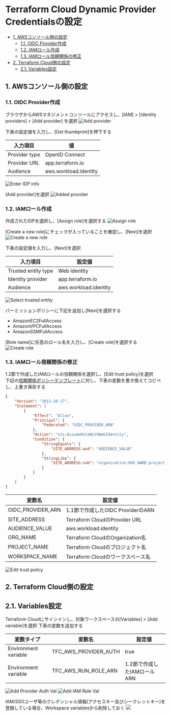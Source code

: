 # Terraform Cloud Dynamic Provider Credentialsの設定

- [1. AWSコンソール側の設定](#1-awsコンソール側の設定)
    - [1.1. OIDC Provider作成](#11-oidc-provider作成)
    - [1.2. IAMロール作成](#12-iamロール作成)
    - [1.3. IAMロール信頼関係の修正](#13-iamロール信頼関係の修正)
- [2. Terraform Cloud側の設定](#2-terraform-cloud側の設定)
    - [2.1. Variables設定](#21-variables設定)

## 1. AWSコンソール側の設定
### 1.1. OIDC Provider作成
ブラウザからAWSマネジメントコンソールにアクセスし、[IAM] > [Identity providers] > [Add provider] を選択
![Add provider](./images/WebCap_10-9-2023_02642_us-east-1.console.aws.amazon.com.jpeg)  

下表の設定値を入力し、[Get thumbprint]を押下する

|入力項目|値|
|--|--|
|Provider type|OpenID Connect|
|Provider URL|app.terraform.io|
|Audience|aws.workload.identity|

![Enter IDP info](./images/WebCap_10-9-2023_02915_us-east-1.console.aws.amazon.com.jpeg)

[Add provider]を選択
![Added provider](./images/WebCap_10-9-2023_02932_us-east-1.console.aws.amazon.com.jpeg)


### 1.2. IAMロール作成
作成されたIDPを選択し、[Assign role]を選択する
![Assign role](./images/WebCap_10-9-2023_03110_us-east-1.console.aws.amazon.com.jpeg)

[Create a new role]にチェックが入っていることを確認し、[Next]を選択
![Create a new role](./images/WebCap_10-9-2023_11520_us-east-1.console.aws.amazon.com.jpeg)

下表の設定値を入力し、[Next]を選択

|入力項目|設定値|
|--|--|
|Trusted entity type|Web identity|
|Identity provider|app.terraform.io|
|Audience|aws.workload.identity|

![Select trusted entity](./images/WebCap_10-9-2023_11549_us-east-1.console.aws.amazon.com.jpeg)

パーミッションポリシーに下記を追加し[Next]を選択する
- AmazonEC2FullAccess
- AmazonVPCFullAccess
- AmazonSSMFullAccess

[Role name]に任意のロール名を入力し、[Create role]を選択する
![Create role](./images/WebCap_10-9-2023_11637_us-east-1.console.aws.amazon.com.jpeg)

### 1.3. IAMロール信頼関係の修正
1.2節で作成したIAMロールの信頼関係を選択し、[Edit trust policy]を選択  
下記の[信頼関係ポリシーテンプレート](./AWS-OIDCRoleForTFC_template.txt)に対し、下表の変数を書き換えてコピペし、上書き保存する

```json
{
    "Version": "2012-10-17",
    "Statement": [
        {
            "Effect": "Allow",
            "Principal": {
                "Federated": "OIDC_PROVIDER_ARN"
            },
            "Action": "sts:AssumeRoleWithWebIdentity",
            "Condition": {
                "StringEquals": {
                    "SITE_ADDRESS:aud": "AUDIENCE_VALUE"
                },
                "StringLike": {
                    "SITE_ADDRESS:sub": "organization:ORG_NAME:project:PROJECT_NAME:workspace:WORKSPACE_NAME:run_phase:*"
                }
            }
        }
    ]
}
```

|変数名|設定値|
|--|--|
|OIDC_PROVIDER_ARN|1.1節で作成したOIDC ProviderのARN|
|SITE_ADDRESS|Terraform CloudのProvider URL|
|AUDIENCE_VALUE|aws.workload.identity|
|ORG_NAME|Terraform CloudのOrganization名|
|PROJECT_NAME|Terraform Cloudのプロジェクト名|
|WORKSPACE_NAME|Terraform Cloudのワークスペース名|


![Edit trust policy](./images/WebCap_10-9-2023_14433_us-east-1.console.aws.amazon.com.jpeg)

## 2. Terraform Cloud側の設定
## 2.1. Variables設定

Terraform Cloudにサインインし、対象ワークスペースの[Variables] > [Add variable]を選択
下表の変数を追加する

|変数タイプ|変数名|設定値|
|--|--|--|
|Environment variable|TFC_AWS_PROVIDER_AUTH|true|
|Environment variable|TFC_AWS_RUN_ROLE_ARN|1.2節で作成したIAMロールARN|

![Add Provider Auth Val](./images/WebCap_10-9-2023_1615_app.terraform.io.jpeg)
![Add IAM Role Val](./images/WebCap_10-9-2023_1547_app.terraform.io.jpeg)


IAM/SSOユーザ等のクレデンシャル情報(アクセスキー及びシークレットキー)を登録している場合、Workspace variablesから削除しておく
![](./images/WebCap_10-9-2023_14525_app.terraform.io.jpeg)